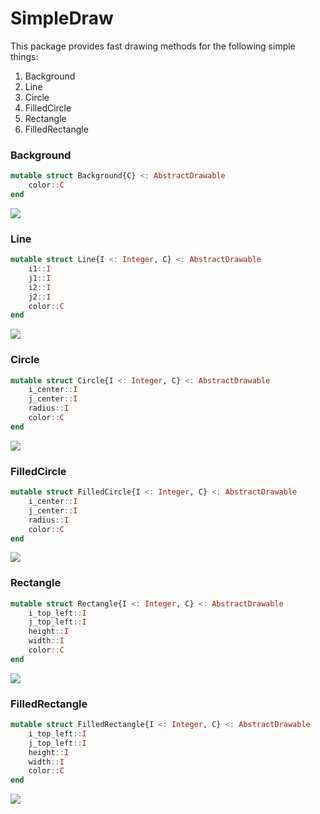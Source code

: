 # SimpleDraw

This package provides fast drawing methods for the following simple things:

1. Background
1. Line
1. Circle
1. FilledCircle
1. Rectangle
1. FilledRectangle

### Background

```julia
mutable struct Background{C} <: AbstractDrawable
    color::C
end
```

<img src="https://user-images.githubusercontent.com/32610387/132227984-1a2bda30-0eff-4d7a-b16e-8584e7e57483.png">

### Line

```julia
mutable struct Line{I <: Integer, C} <: AbstractDrawable
    i1::I
    j1::I
    i2::I
    j2::I
    color::C
end
```

<img src="https://user-images.githubusercontent.com/32610387/132089909-fd6313af-b9be-4f61-8e53-387c699a83e4.png">

### Circle

```julia
mutable struct Circle{I <: Integer, C} <: AbstractDrawable
    i_center::I
    j_center::I
    radius::I
    color::C
end
```

<img src="https://user-images.githubusercontent.com/32610387/132089918-7b5e28b6-b934-40bf-80c1-95e5d531ba54.png">

### FilledCircle

```julia
mutable struct FilledCircle{I <: Integer, C} <: AbstractDrawable
    i_center::I
    j_center::I
    radius::I
    color::C
end
```

<img src="https://user-images.githubusercontent.com/32610387/132089928-52124907-8fc6-42a2-84d4-530b2de66399.png">

### Rectangle

```julia
mutable struct Rectangle{I <: Integer, C} <: AbstractDrawable
    i_top_left::I
    j_top_left::I
    height::I
    width::I
    color::C
end
```

<img src="https://user-images.githubusercontent.com/32610387/132089933-cc390f7c-9adc-4c82-b62f-4487f9c1ebef.png">

### FilledRectangle

```julia
mutable struct FilledRectangle{I <: Integer, C} <: AbstractDrawable
    i_top_left::I
    j_top_left::I
    height::I
    width::I
    color::C
end
```

<img src="https://user-images.githubusercontent.com/32610387/132089939-4871bd2e-eb4f-41ea-8550-98a97b14a3aa.png">
